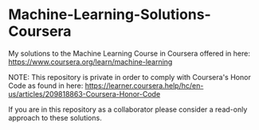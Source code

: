# Machine-Learning-Solutions-Coursera
My solutions to the Machine Learning Course in Coursera offered in here: 
https://www.coursera.org/learn/machine-learning

NOTE: This repository is private in order to comply with Coursera's Honor Code as found in here:
https://learner.coursera.help/hc/en-us/articles/209818863-Coursera-Honor-Code

If you are in this repository as a collaborator please consider a read-only approach to these solutions.
